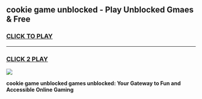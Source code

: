 
## cookie game unblocked - Play Unblocked Gmaes & Free
<h3>
<a href="https://news.freeplayer.one?title=cookie_game_unblocked&ref=23F">CLICK TO PLAY</a></h3>
<hr>

<h3>
<a href="https://news.freeplayer.one?title=cookie_game_unblocked&ref=23F">CLICK 2 PLAY</a>
  
</h3>

<a href="https://news.freeplayer.one?title=cookie_game_unblocked&ref=23F/"><img src="https://clearcache.store/games.png"></a>


**cookie game unblocked games unblocked: Your Gateway to Fun and Accessible Online Gaming**

